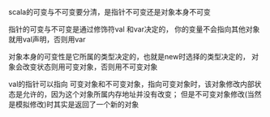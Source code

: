 scala的可变与不可变要分清，是指针不可变还是对象本身不可变

指针的可变与不可变是通过修饰符val 和var决定的，  你的变量不会指向其他对象就用val声明，否则用var

对象本身的可变性是它所属的类型决定的，也就是new时选择的类型决定的， 对象会改变状态则用可变对象，否则用不可变对象

val的指针可以指向 可变对象和不可变对象，指向可变对象时，该对象修改内部状态是允许的，因为这个对象所属内存地址并没有改变； 但是不可变对象修改(当然是模拟修改)时其实是返回了一个新的对象

